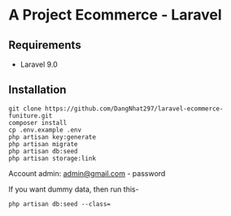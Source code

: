 # A Project Ecommerce - Laravel

## Requirements

- Laravel 9.0


## Installation

```
git clone https://github.com/DangNhat297/laravel-ecommerce-funiture.git
composer install
cp .env.example .env
php artisan key:generate
php artisan migrate
php artisan db:seed
php artisan storage:link
```

Account admin: admin@gmail.com - password

If you want dummy data, then run this-

```
php artisan db:seed --class=
```
